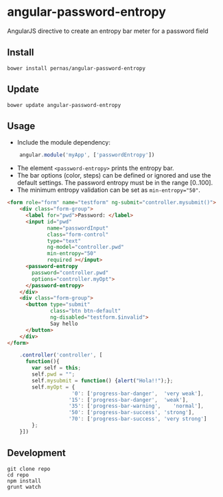 # angular-password-entropy
AngularJS directive to create an entropy bar meter for a password field

## Install

```
bower install pernas/angular-password-entropy
```

## Update

```
bower update angular-password-entropy
```

## Usage

- Include the module dependency:

```javascript
    angular.module('myApp', ['passwordEntropy'])
```

- The element `<password-entropy>` prints the entropy bar.
- The bar options (color, steps) can be defined or ignored and use the default settings. The password entropy must be in the range [0..100].
- The minimum entropy validation can be set as `min-entropy="50"`.


```html
<form role="form" name="testform" ng-submit="controller.mysubmit()">
    <div class="form-group">
      <label for="pwd">Password: </label>
      <input id="pwd"
             name="passwordInput"
             class="form-control"
             type="text"
             ng-model="controller.pwd"
             min-entropy="50"
             required ></input>
      <password-entropy
        password="controller.pwd"
        options="controller.myOpt">
      </password-entropy>
    </div>
    <div class="form-group">
      <button type="submit"
              class="btn btn-default"
              ng-disabled="testform.$invalid">
              Say hello
      </button>
    </div>
</form>
```

```javascript
    .controller('controller', [
      function(){
        var self = this;
        self.pwd = "";
        self.mysubmit = function() {alert("Hola!!");};
        self.myOpt = {
                     '0': ['progress-bar-danger',  'very weak'],
                    '15': ['progress-bar-danger',  'weak'],
                    '35': ['progress-bar-warning',    'normal'],
                    '50': ['progress-bar-success', 'strong'],
                    '70': ['progress-bar-success', 'very strong']
        }; 
    }])
```


## Development

```
git clone repo
cd repo
npm install
grunt watch
```
